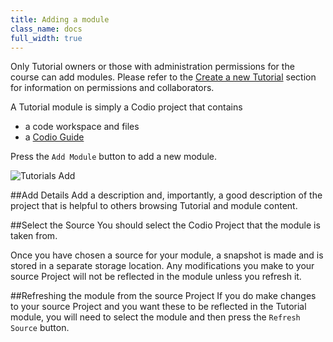 ```yaml
---
title: Adding a module
class_name: docs
full_width: true
---
```


Only Tutorial owners or those with administration permissions for the course can add modules. Please refer to the [Create a new Tutorial](/docs/dashboard/Tutorials/course-create/) section for information on permissions and collaborators.

A Tutorial module is simply a Codio project that contains

- a code workspace and files
- a [Codio Guide](/docs/dashboard/Tutorials/guides) 

Press the `Add Module` button to add a new module.

![Tutorials Add](/img/docs/Tutorials_add.png)

##Add Details
Add a description and, importantly, a good description of the project that is helpful to others browsing Tutorial and module content.

##Select the Source
You should select the Codio Project that the module is taken from. 

Once you have chosen a source for your module, a snapshot is made and is stored in a separate storage location. Any modifications you make to your source Project will not be reflected in the module unless you refresh it. 

##Refreshing the module from the source Project
If you do make changes to your source Project and you want these to be reflected in the Tutorial module, you will need to select the module and then press the `Refresh Source` button. 




